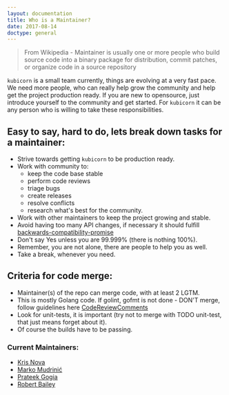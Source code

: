 ```yaml
---
layout: documentation
title: Who is a Maintainer?
date: 2017-08-14
doctype: general
---
```


> From Wikipedia - Maintainer is usually one or more people who build source code into a binary package for distribution, commit patches, or organize code in a source repository


`kubicorn` is a small team currently, things are evolving at a very fast pace. We need more people, who can really help grow the community and help get the project production ready. If you are new to opensource, just introduce yourself to the community and get started. For `kubicorn` it can be any person who is willing to take these responsibilities.


## Easy to say, hard to do, lets break down tasks for a maintainer:
 
 - Strive towards getting `kubicorn` to be production ready.
 - Work with community to:
    - keep the code base stable
    - perform code reviews
    - triage bugs
    - create releases
    - resolve conflicts
    - research what's best for the community.
 - Work with other maintainers to keep the project growing and stable.
 - Avoid having too many API changes, if necessary it should fulfill [backwards-compatibility-promise](https://github.com/kris-nova/kubicorn/blob/master/docs/SEMVER.md#backwards-compatibility-promise)
 - Don't say Yes unless you are 99.999% (there is nothing 100%).
 - Remember, you are not alone, there are people to help you as well.
 - Take a break, whenever you need.


## Criteria for code merge:
 - Maintainer(s) of the repo can merge code, with at least 2 LGTM.
 - This is mostly Golang code. If golint, gofmt is not done - DON'T merge, follow guidelines here [CodeReviewComments](https://github.com/golang/go/wiki/CodeReviewComments)
 - Look for unit-tests, it is important (try not to merge with TODO unit-test, that just means forget about it).
 - Of course the builds have to be passing.

### Current Maintainers:
- [Kris Nova](https://github.com/kris-nova)
- [Marko Mudrinić](https://github.com/xmudrii)
- [Prateek Gogia](https://github.com/prateekgogia)
- [Robert Bailey](https://github.com/roberthbailey)